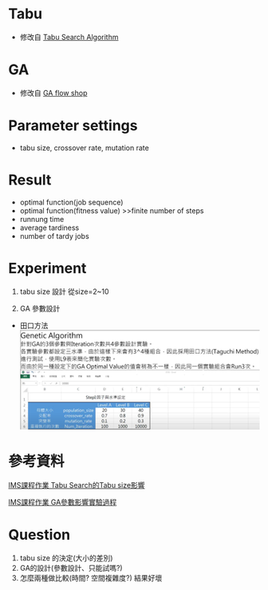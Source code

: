 # Tabu
- 修改自 [Tabu Search Algorithm](https://github.com/PO-LAB/Intelligent-Manufacturing-Systems/blob/master/Tabu_Algorithm/Tabu_Algorithm.md)
# GA 
- 修改自 [GA flow shop](https://github.com/wurmen/Genetic-Algorithm-for-Job-Shop-Scheduling-and-NSGA-II/blob/master/implementation%20with%20python/GA-flowshop/GA%20for%20flow%20shop%20problem.md)

# Parameter settings
-  tabu size, crossover rate, mutation rate

# Result
- optimal function(job sequence) 
- optimal function(fitness value) >>finite number of steps
- runnung time
- average tardiness
- number of tardy jobs

# Experiment
1. tabu size 設計
從size=2~10

2. GA 參數設計
- 田口方法
![GA_design](Image/GA_design.PNG)

# 參考資料

[IMS課程作業 Tabu Search的Tabu size影響](https://www.youtube.com/watch?v=_mWdjidNBvs)

[IMS課程作業 GA參數影響實驗過程](https://www.youtube.com/watch?v=s56X-qtxGNs)

# Question
1. tabu size 的決定(大小的差別)
2. GA的設計(參數設計、只能試嗎?)
3. 怎麼兩種做比較(時間? 空間複雜度?) 結果好壞
